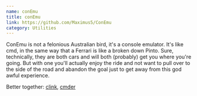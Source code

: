 ```yaml
---
name: conEmu
title: conEmu
link: https://github.com/Maximus5/ConEmu
category: Utilities
---
```


ConEmu is not a felonious Australian bird, it's a console emulator.  It's like cmd, in the same way that a Ferrari is like a broken down Pinto.  Sure, technically, they are both cars and will both (probably) get you where you're going.  But with one you'll actually enjoy the ride and not want to pull over to the side of the road and abandon the goal just to get away from this god awful experience.

Better together:  [clink](./clink.html), [cmder](./cmder.html)